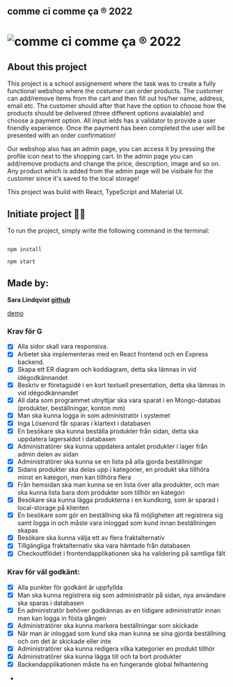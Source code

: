 ## comme ci comme ça ® 2022

# ![comme ci comme ça ® 2022](src/assets/images/Logo.png)

## About this project

This project is a school assignement where the task was to create a fully functional webshop where the costumer can order products. The customer can add/remove items from the cart and then fill out his/her name, address, email etc. The customer should after that have the option to choose how the products should be delivered (three different options avaialable) and choose a payment option. All input ields has a validator to provide a user friendly experience. Once the payment has been completed the user will be presented with an order confirmation!

Our webshop also has an admin page, you can access it by pressing the profile icon next to the shopping cart.
In the admin page you can add/remove products and change the price, description, image and so on.
Any product which is added from the admin page will be visibale for the customer since it's saved to the local storage!

This project was build with React, TypeScript and Material UI.

## Initiate project 👨‍💻

To run the project, simply write the following command in the terminal:

```

npm install

npm start

```

## Made by:

**Sara Lindqvist [**github**](https://github.com/saralindqvist)**

[demo](https://commecicommeca.netlify.app/)

### Krav för G

- [x] Alla sidor skall vara responsiva.
- [x] Arbetet ska implementeras med en React frontend och en Express backend.
- [x] Skapa ett ER diagram och koddiagram, detta ska lämnas in vid idégodkännandet
- [x] Beskriv er företagsidé i en kort textuell presentation, detta ska lämnas in vid idégodkännandet
- [x] All data som programmet utnyttjar ska vara sparat i en Mongo-databas (produkter, beställningar, konton mm)
- [x] Man ska kunna logga in som administratör i systemet
- [x] Inga Lösenord får sparas i klartext i databasen
- [x] En besökare ska kunna beställa produkter från sidan, detta ska uppdatera lagersaldot i databasen
- [x] Administratörer ska kunna uppdatera antalet produkter i lager från admin delen av sidan
- [x] Administratörer ska kunna se en lista på alla gjorda beställningar
- [x] Sidans produkter ska delas upp i kategorier, en produkt ska tillhöra minst en kategori, men kan tillhöra flera
- [x] Från hemsidan ska man kunna se en lista över alla produkter, och man ska kunna lista bara dom produkter som tillhör en kategori
- [x] Besökare ska kunna lägga produkterna i en kundkorg, som är sparad i local-storage på klienten
- [x] En besökare som gör en beställning ska få möjligheten att registrera sig samt logga in och måste vara inloggad som kund innan beställningen skapas
- [x] Besökare ska kunna välja ett av flera fraktalternativ
- [x] Tillgängliga fraktalternativ ska vara hämtade från databasen
- [x] Checkoutflödet i frontendapplikationen ska ha validering på samtliga fält

### Krav för väl godkänt:

- [x] Alla punkter för godkänt är uppfyllda
- [x] Man ska kunna registrera sig som administratör på sidan, nya användare ska sparas i databasen
- [x] En administratör behöver godkännas av en tidigare administratör innan man kan logga in fösta gången
- [x] Administratörer ska kunna markera beställningar som skickade
- [x] När man är inloggad som kund ska man kunna se sina gjorda beställning och om det är skickade eller inte
- [x] Administratörer ska kunna redigera vilka kategorier en produkt tillhör
- [x] Administratörer ska kunna lägga till och ta bort produkter
- [x] Backendapplikationen måste ha en fungerande global felhantering
-
